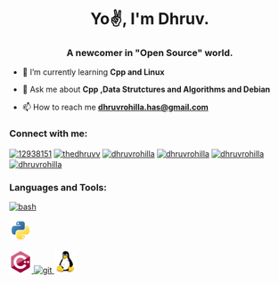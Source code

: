 <h1 align="center">Yo✌️, I'm Dhruv.</h1>
<h3 align="center">A newcomer in "Open Source" world.</h3>

- 🌱 I’m currently learning **Cpp and Linux**

- 💬 Ask me about **Cpp ,Data Strutctures and Algorithms and Debian**

- 📫 How to reach me **dhruvrohilla.has@gmail.com**

<h3 align="left">Connect with me:</h3>
<p align="left">
<a href="https://stackoverflow.com/users/12938151" target="blank"><img align="center" src="https://raw.githubusercontent.com/rahuldkjain/github-profile-readme-generator/master/src/images/icons/Social/stack-overflow.svg" alt="12938151" height="30" width="40" /></a>
<a href="https://instagram.com/thedhruvv" target="blank"><img align="center" src="https://raw.githubusercontent.com/rahuldkjain/github-profile-readme-generator/master/src/images/icons/Social/instagram.svg" alt="thedhruvv" height="30" width="40" /></a>
<a href="https://www.codechef.com/users/dhruvrohilla" target="blank"><img align="center" src="https://cdn.jsdelivr.net/npm/simple-icons@3.1.0/icons/codechef.svg" alt="dhruvrohilla" height="30" width="40" /></a>
<a href="https://codeforces.com/profile/dhruvrohilla" target="blank"><img align="center" src="https://cdn.jsdelivr.net/npm/simple-icons@3.0.1/icons/codeforces.svg" alt="dhruvrohilla" height="30" width="40" /></a>
<a href="https://www.leetcode.com/dhruvrohilla" target="blank"><img align="center" src="https://raw.githubusercontent.com/rahuldkjain/github-profile-readme-generator/master/src/images/icons/Social/leet-code.svg" alt="dhruvrohilla" height="30" width="40" /></a>
<a href="https://auth.geeksforgeeks.org/user/dhruvrohilla" target="blank"><img align="center" src="https://raw.githubusercontent.com/rahuldkjain/github-profile-readme-generator/master/src/images/icons/Social/geeks-for-geeks.svg" alt="dhruvrohilla" height="30" width="40" /></a>
</p>

<h3 align="left">Languages and Tools:</h3>
<p align="left"> <a href="https://www.gnu.org/software/bash/" target="_blank"> <img src="https://www.vectorlogo.zone/logos/gnu_bash/gnu_bash-icon.svg" alt="bash" width="40" height="40"/> </a> <p align="left"> <a href="https://www.python.org" target="_blank" rel="noreferrer"> <img src="https://raw.githubusercontent.com/devicons/devicon/master/icons/python/python-original.svg" alt="python" width="40" height="40"/> </a> </p> <a href="https://www.w3schools.com/cpp/" target="_blank"> <img src="https://raw.githubusercontent.com/devicons/devicon/master/icons/cplusplus/cplusplus-original.svg" alt="cplusplus" width="40" height="40"/> </a> <a href="https://git-scm.com/" target="_blank"> <img src="https://www.vectorlogo.zone/logos/git-scm/git-scm-icon.svg" alt="git" width="40" height="40"/> </a> <a href="https://www.linux.org/" target="_blank"> <img src="https://raw.githubusercontent.com/devicons/devicon/master/icons/linux/linux-original.svg" alt="linux" width="40" height="40"/> </a> </p>

